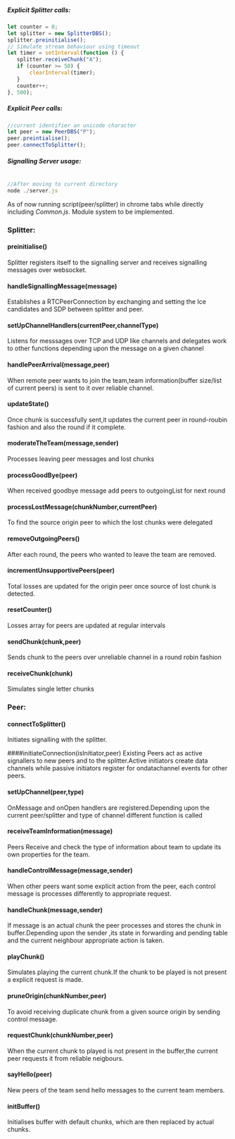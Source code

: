 ##### Explicit Splitter calls:

```javascript
let counter = 0;
let splitter = new SplitterDBS();
splitter.preinitialise();
// Simulate stream behaviour using timeout
let timer = setInterval(function () {
   splitter.receiveChunk("A");
   if (counter >= 50) {
       clearInterval(timer);
   }    
   counter++;
}, 500);

```

##### Explicit Peer calls:

```javascript
//current identifier an unicode character
let peer = new PeerDBS("P");
peer.preintialise();
peer.connectToSplitter();

```

##### Signalling Server usage:

```javascript

//After moving to current directory
node ./server.js

```
As of now running script(peer/splitter) in chrome tabs while directly including *Common.js*. Module system to be implemented.
### Splitter: 

#### preinitialise()

Splitter registers itself to the signalling server and receives signalling messages over websocket.

#### handleSignallingMessage(message)

Establishes a RTCPeerConnection by exchanging and setting the Ice candidates and SDP between splitter and peer.

#### setUpChannelHandlers(currentPeer,channelType)

Listens for messsages over TCP and UDP like channels and delegates work to other functions depending upon the message on a given channel

#### handlePeerArrival(message,peer)

When remote peer wants to join the team,team information(buffer size/list of current peers) is sent to it over reliable channel.

#### updateState()

Once chunk is successfully sent,it updates the current peer in round-roubin fashion and also the round if it complete.

#### moderateTheTeam(message,sender)
Processes leaving peer messages and lost chunks

#### processGoodBye(peer)
When received goodbye message add peers to outgoingList for next round

#### processLostMessage(chunkNumber,currentPeer)
To find the source origin peer to which the lost chunks were delegated

#### removeOutgoingPeers()
After each round, the peers who wanted to leave the team are removed.

#### incrementUnsupportivePeers(peer)
Total losses are updated for the origin peer once source of lost chunk is detected.

#### resetCounter()
Losses array for peers are updated at regular intervals

#### sendChunk(chunk,peer)
Sends chunk to the peers over unreliable channel in a round robin fashion

#### receiveChunk(chunk)
Simulates single letter chunks

### Peer:

#### connectToSplitter()
Initiates signalling with the splitter.

####initiateConnection(isInitiator,peer)
Existing Peers act as active signallers to new peers and to the splitter.Active initiators create data channels while passive initiators register for ondatachannel events for other peers.

#### setUpChannel(peer,type)
OnMessage and onOpen handlers are registered.Depending upon the current peer/splitter and type of channel different function is called

#### receiveTeamInformation(message)
Peers Receive and check the type of information about team to update its own properties for the team.

#### handleControlMessage(message,sender)
When other peers want some explicit action from the peer, each control message is processes differently to appropriate request.

#### handleChunk(message,sender)
If message is an actual chunk the peer processes and stores the chunk in buffer.Depending upon the sender ,its state in forwarding and pending table and the current neighbour appropriate action is taken.

#### playChunk()
Simulates playing the current chunk.If the chunk to be played is not present a explicit request is made.

#### pruneOrigin(chunkNumber,peer)
To avoid receiving duplicate chunk from a given source origin by sending control message.

#### requestChunk(chunkNumber,peer)
When the current chunk to played is not present in the buffer,the current peer requests it from reliable neigbours.

#### sayHello(peer)
New peers of the team send hello messages to the current team members.

#### initBuffer()
Initialises buffer with default chunks, which are then replaced by actual chunks.
